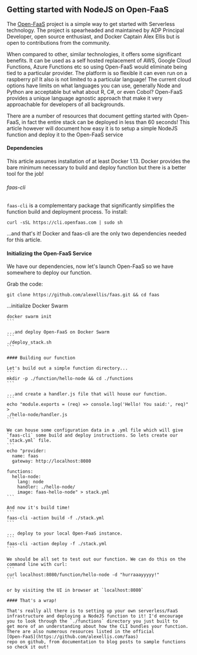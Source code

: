 ## Getting started with NodeJS on Open-FaaS

The [Open-FaaS](https://github.com/alexellis/faas) project is a simple way to get started with Serverless
technology. The project is spearheaded and maintained by ADP Principal Developer, open source enthusiast, and Docker Captain Alex Ellis but is open to contributions from the community.

When compared to other, similar technologies, it offers some significant
benefits. It can be used as a self hosted replacement of AWS, Google Cloud
Functions, Azure Functions etc so using Open-FaaS would eliminate being
tied to a particular provider. The platform is so flexible it can even
run on a raspberry pi! It also is not limited to a particular language!
The current cloud options have limits on what languages you can use,
generally Node and Python are acceptable but what about R, C#, or even
Cobol? Open-FaaS provides a unique language agnostic approach that make
it very approachable for developers of all backgrounds.

There are a number of resources that document getting started with
Open-FaaS, in fact the entire stack can be deployed in less than 60
seconds! This article however will document how easy it is to setup a
simple NodeJS function and deploy it to the Open-FaaS service

#### Dependencies

This article assumes installation of at least Docker 1.13. Docker
provides the bare minimum necessary to build and deploy function but
there is a better tool for the job!

###### faas-cli

`faas-cli` is a complementary package that significantly simplifies the
function build and deployment process. To install:
```
curl -sSL https://cli.openfaas.com | sudo sh
```

...and that's it! Docker and faas-cli are the only two
dependencies needed for this article.

#### Initializing the Open-FaaS Service

We have our dependencies, now let's launch Open-FaaS so we have
somewhere to deploy our function.

Grab the code:
```
git clone https://github.com/alexellis/faas.git && cd faas
```

...initialize Docker Swarm
````
docker swarm init
```

...and deploy Open-FaaS on Docker Swarm
```
./deploy_stack.sh
```

#### Building our function

Let's build out a simple function directory...
```
mkdir -p ./function/hello-node && cd ./functions
```

...and create a handler.js file that will house our function.
```
echo "module.exports = (req) => console.log('Hello! You said:', req)" >
./hello-node/handler.js
```

We can house some configuration data in a .yml file which will give
`faas-cli` some build and deploy instructions. So lets create our
`stack.yml` file.
```
echo "provider:
  name: faas
  gateway: http://localhost:8080

functions:
  hello-node:
    lang: node
    handler: ./hello-node/
    image: faas-hello-node" > stack.yml
```

And now it's build time!
```
faas-cli -action build -f ./stack.yml
```

... deploy to your local Open-FaaS instance.
```
faas-cli -action deploy -f ./stack.yml
```

We should be all set to test out our function. We can do this on the
command line with curl:
```
curl localhost:8080/function/hello-node -d "hurraaayyyyy!"
```

or by visiting the UI in browser at `localhost:8080`

#### That's a wrap!

That's really all there is to setting up your own serverless/FaaS
infrastructure and deploying a NodeJS function to it! I'd encourage
you to look through the `./functions` directory you just built to
get more of an understanding about how the CLI bundles your function.
There are also numerous resources listed in the official
[Open-FaaS](https://github.com/alexellis.com/faas)
repo on github, from documentation to blog posts to sample functions
so check it out!



